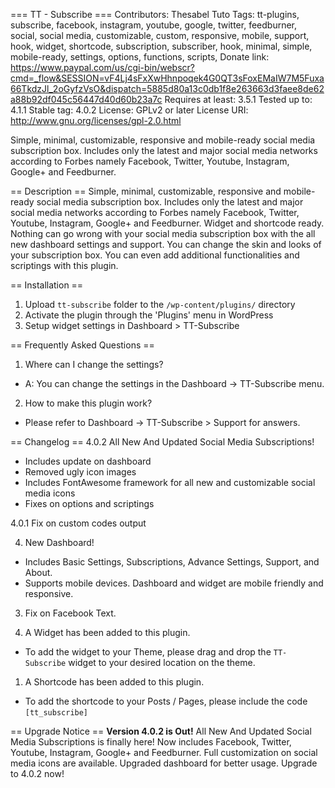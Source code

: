 === TT - Subscribe ===
Contributors: Thesabel Tuto
Tags: tt-plugins, subscribe, facebook, instagram, youtube, google, twitter, feedburner, social, social media, customizable, custom, responsive, mobile, support, hook, widget, shortcode, subscription, subscriber, hook, minimal, simple, mobile-ready, settings, options, functions, scripts,
Donate link: https://www.paypal.com/us/cgi-bin/webscr?cmd=_flow&SESSION=vF4Lj4sFxXwHhnpoqek4G0QT3sFoxEMaIW7M5Fuxa66TkdzJl_2oGyfzVsO&dispatch=5885d80a13c0db1f8e263663d3faee8de62a88b92df045c56447d40d60b23a7c
Requires at least: 3.5.1
Tested up to: 4.1.1
Stable tag: 4.0.2
License: GPLv2 or later
License URI: http://www.gnu.org/licenses/gpl-2.0.html

Simple, minimal, customizable, responsive and mobile-ready social media subscription box. Includes only the latest and major social media networks according to Forbes namely Facebook, Twitter, Youtube, Instagram, Google+ and Feedburner.

== Description ==
Simple, minimal, customizable, responsive and mobile-ready social media subscription box. Includes only the latest and major social media networks according to Forbes namely Facebook, Twitter, Youtube, Instagram, Google+ and Feedburner. Widget and shortcode ready. Nothing can go wrong with your social media subscription box with the all new dashboard settings and support. You can change the skin and looks of your subscription box. You can even add additional functionalities and scriptings with this plugin.

== Installation ==
1. Upload `tt-subscribe` folder to the `/wp-content/plugins/` directory
2. Activate the plugin through the \'Plugins\' menu in WordPress
3. Setup widget settings in Dashboard > TT-Subscribe

== Frequently Asked Questions ==
1. Where can I change the settings?
* A: You can change the settings in the Dashboard -> TT-Subscribe menu.

2. How to make this plugin work?
* Please refer to Dashboard -> TT-Subscribe > Support for answers.


== Changelog ==
4.0.2 All New And Updated Social Media Subscriptions!
* Includes update on dashboard
* Removed ugly icon images
* Includes FontAwesome framework for all new and customizable social media icons
* Fixes on options and scriptings

4.0.1 Fix on custom codes output

4. New Dashboard!
* Includes Basic Settings, Subscriptions, Advance Settings, Support, and About.
* Supports mobile devices. Dashboard and widget are mobile friendly and responsive.

3. Fix on Facebook Text.

2. A Widget has been added to this plugin.
* To add the widget to your Theme, please drag and drop the `TT-Subscribe` widget to your desired location on the theme.

1. A Shortcode has been added to this plugin.
* To add the shortcode to your Posts / Pages, please include the code `[tt_subscribe]`


== Upgrade Notice ==
**Version 4.0.2 is Out!** All New And Updated Social Media Subscriptions is finally here! Now includes Facebook, Twitter, Youtube, Instagram, Google+ and Feedburner. Full customization on social media icons are available. Upgraded dashboard for better usage. Upgrade to 4.0.2 now!